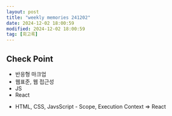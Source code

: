 ```yaml
---
layout: post
title: "weekly memories 241202"
date: 2024-12-02 18:00:59
modified: 2024-12-02 18:00:59
tag: [회고록]
---
```



## Check Point
- 반응형 마크업
- 웹표준, 웹 접근성
- JS
- React 

* HTML, CSS, JavsScript - Scope, Execution Context  => React 